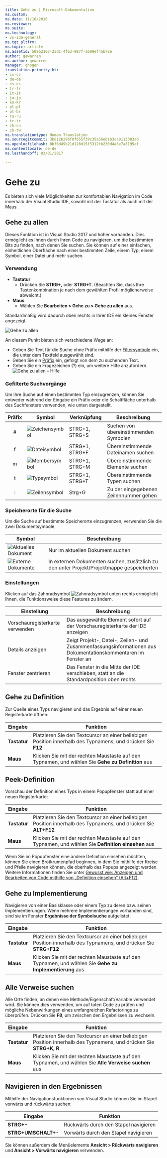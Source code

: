```yaml
---
title: Gehe zu | Microsoft-Dokumentation
ms.custom: 
ms.date: 11/16/2016
ms.reviewer: 
ms.suite: 
ms.technology:
- vs-ide-general
ms.tgt_pltfrm: 
ms.topic: article
ms.assetid: 509b2107-23d1-4fb3-987f-ab99ef45b72e
author: gewarren
ms.author: gewarren
manager: ghogen
translation.priority.ht:
- cs-cz
- de-de
- es-es
- fr-fr
- it-it
- ja-jp
- ko-kr
- pl-pl
- pt-br
- ru-ru
- tr-tr
- zh-cn
- zh-tw
ms.translationtype: Human Translation
ms.sourcegitcommit: 3b812629bf0f655f39c35a56eb1b3ca9113303a6
ms.openlocfilehash: 8bf6d49b21d128d15f5312fb230d4a8e7a8195af
ms.contentlocale: de-de
ms.lasthandoff: 03/01/2017

---
```


# <a name="go-to"></a>Gehe zu
Es bieten sich viele Möglichkeiten zur komfortablen Navigation im Code innerhalb der Visual Studio IDE, sowohl mit der Tastatur als auch mit der Maus.

<!-- VERSIONLESS -->
## <a name="go-to-all"></a>Gehe zu allen
Dieses Funktion ist in Visual Studio 2017 und höher vorhanden.  Dies ermöglicht es Ihnen durch Ihren Code zu navigieren, um die bestimmten Bits zu finden, nach denen Sie suchen.  Sie können auf einer einfachen, einheitlichen Oberfläche nach einer bestimmten Zeile, einem Typ, einem Symbol, einer Datei und mehr suchen.

### <a name="how-to-use"></a>Verwendung
* **Tastatur**
  * Drücken Sie **STRG+,** oder **STRG+T**.  (Beachten Sie, dass Ihre Tastenkombination je nach dem gewählten Profil möglicherweise abweicht.)
* **Maus**
  * Wählen Sie **Bearbeiten > Gehe zu > Gehe zu allen** aus.

Standardmäßig wird dadurch oben rechts in Ihrer IDE ein kleines Fenster angezeigt.

![Gehe zu allen](media/gotoall.png)

An diesem Punkt bieten sich verschiedene Wege an:
* Geben Sie Text für die Suche ohne Präfix mithilfe der [Filtersymbole](#filtered-searches) ein, die unter dem Textfeld ausgewählt sind.
* Geben Sie ein [Präfix](#filtered-searches) ein, gefolgt von dem zu suchenden Text.
* Geben Sie ein Fragezeichen (?) ein, um weitere Hilfe anzufordern.
  ![Gehe zu allen – Hilfe](media/gotoall_help.png)

### <a name="filtered-searches"></a>Gefilterte Suchvorgänge
Um Ihre Suche auf einen bestimmten Typ einzugrenzen, können Sie entweder während der Eingabe ein Präfix oder die Schaltfläche unterhalb des Suchfensters verwenden, wie unten dargestellt.

Präfix | Symbol | Verknüpfung | Beschreibung
:----: | ---- | -------- | ---
#      | ![Zeichensymbol](media/gotoall_symbolicon.png) | STRG+1, STRG+S | Suchen von übereinstimmenden Symbolen
f      | ![Dateisymbol](media/gotoall_fileicon.png)     | STRG+1, STRG+F | Übereinstimmende Dateinamen suchen
m      | ![Membersymbol](media/gotoall_membericon.png) | STRG+1, STRG+M | Übereinstimmende Elemente suchen
t      | ![Typsymbol](media/gotoall_typeicon.png)     | STRG+1, STRG+T | Übereinstimmende Typen suchen
:      | ![Zeilensymbol](media/gotoall_lineicon.png)     | Strg+G         | Zu der eingegebenen Zeilennummer gehen

### <a name="search-locations"></a>Speicherorte für die Suche
Um die Suche auf bestimmte Speicherorte einzugrenzen, verwenden Sie die zwei Dokumentsymbole.

Symbol | Beschreibung
---- | ---
![Aktuelles Dokument](media/gotoall_currentdocument.png) | Nur im aktuellen Dokument suchen
![Externe Dokumente](media/gotoall_external.png) | In externen Dokumenten suchen, zusätzlich zu den unter Projekt/Projektmappe gespeicherten

### <a name="settings"></a>Einstellungen
Klicken auf das Zahnradsymbol ![Zahnradsymbol](media/gotoall_gear.png) unten rechts ermöglicht Ihnen, die Funktionsweise diese Features zu ändern.

Einstellung | Beschreibung
------- | ---
Vorschauregisterkarte verwenden | Das ausgewählte Element sofort auf der Vorschauregisterkarte der IDE anzeigen
Details anzeigen    | Zeigt Projekt-, Datei-, Zeilen- und Zusammenfassungsinformationen aus Dokumentationskommentaren im Fenster an
Fenster zentrieren   | Das Fenster in die Mitte der IDE verschieben, statt an die Standardposition oben rechts
<!-- END VERSIONLESS -->

## <a name="go-to-definition"></a>Gehe zu Definition
Zur Quelle eines Typs navigieren und das Ergebnis auf einer neuen Registerkarte öffnen:

Eingabe        | Funktion 
------------ | ---
**Tastatur** | Platzieren Sie den Textcursor an einer beliebigen Position innerhalb des Typnamens, und drücken Sie **F12**
**Maus**    | Klicken Sie mit der rechten Maustaste auf den Typnamen, und wählen Sie **Gehe zu Definition** aus

## <a name="peek-definition"></a>Peek-Definition
Vorschau der Definition eines Typs in einem Popupfenster statt auf einer neuen Registerkarte:

Eingabe        | Funktion 
------------ | ---
**Tastatur** | Platzieren Sie den Textcursor an einer beliebigen Position innerhalb des Typnamens, und drücken Sie **ALT+F12**
**Maus**    | Klicken Sie mit der rechten Maustaste auf den Typnamen, und wählen Sie **Definition einsehen** aus

Wenn Sie im Popupfenster eine andere Definition einsehen möchten, können Sie einen Brotkrumenpfad beginnen, in dem Sie mithilfe der Kreise und Pfeile navigieren können, die oberhalb des Popups angezeigt werden.  Weitere Informationen finden Sie unter [Gewusst wie: Anzeigen und Bearbeiten von Code mithilfe von „Definition einsehen“ (Alt+F12)](how-to-view-and-edit-code-by-using-peek-definition-alt-plus-f12.md).

## <a name="go-to-implementation"></a>Gehe zu Implementierung
Navigieren von einer Basisklasse oder einem Typ zu deren bzw. seinen Implementierungen.  Wenn mehrere Implementierungen vorhanden sind, sind sie im Fenster **Ergebnisse der Symbolsuche** aufgelistet:

Eingabe        | Funktion 
------------ | ---
**Tastatur** | Platzieren Sie den Textcursor an einer beliebigen Position innerhalb des Typnamens, und drücken Sie **STRG+F12**
**Maus**    | Klicken Sie mit der rechten Maustaste auf den Typnamen, und wählen Sie **Gehe zu Implementierung** aus

## <a name="find-all-references"></a>Alle Verweise suchen
Alle Orte finden, an denen eine Methode/Eigenschaft/Variable verwendet wird.  Sie können dies verwenden, um auf toten Code zu prüfen und mögliche Nebenwirkungen eines umfangreichen Refactorings zu überprüfen.  Drücken Sie **F8**, um zwischen den Ergebnissen zu wechseln.

Eingabe        | Funktion 
------------ | ---
**Tastatur** | Platzieren Sie den Textcursor an einer beliebigen Position innerhalb des Typnamens, und drücken Sie **STRG+K, R**
**Maus**    | Klicken Sie mit der rechten Maustaste auf den Typnamen, und wählen Sie **Alle Verweise suchen** aus

## <a name="navigating-results"></a>Navigieren in den Ergebnissen
Mithilfe der Navigationsfunktionen von Visual Studio können Sie im Stapel vorwärts und rückwärts suchen:

Eingabe        | Funktion 
------------ | ---
**STRG+-**          | Rückwärts durch den Stapel navigieren
**STRG+UMSCHALT+-**    | Vorwärts durch den Stapel navigieren

Sie können außerdem die Menüelemente **Ansicht > Rückwärts navigieren** und **Ansicht > Vorwärts navigieren** verwenden.
